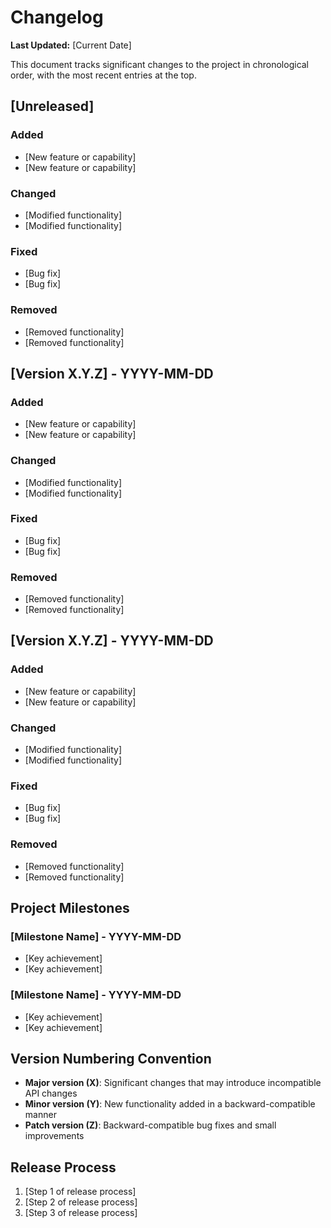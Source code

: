 # Changelog

**Last Updated:** [Current Date]

This document tracks significant changes to the project in chronological order, with the most recent entries at the top.

## [Unreleased]

### Added
- [New feature or capability]
- [New feature or capability]

### Changed
- [Modified functionality]
- [Modified functionality]

### Fixed
- [Bug fix]
- [Bug fix]

### Removed
- [Removed functionality]
- [Removed functionality]

## [Version X.Y.Z] - YYYY-MM-DD

### Added
- [New feature or capability]
- [New feature or capability]

### Changed
- [Modified functionality]
- [Modified functionality]

### Fixed
- [Bug fix]
- [Bug fix]

### Removed
- [Removed functionality]
- [Removed functionality]

## [Version X.Y.Z] - YYYY-MM-DD

### Added
- [New feature or capability]
- [New feature or capability]

### Changed
- [Modified functionality]
- [Modified functionality]

### Fixed
- [Bug fix]
- [Bug fix]

### Removed
- [Removed functionality]
- [Removed functionality]

## Project Milestones

### [Milestone Name] - YYYY-MM-DD
- [Key achievement]
- [Key achievement]

### [Milestone Name] - YYYY-MM-DD
- [Key achievement]
- [Key achievement]

## Version Numbering Convention

- **Major version (X)**: Significant changes that may introduce incompatible API changes
- **Minor version (Y)**: New functionality added in a backward-compatible manner
- **Patch version (Z)**: Backward-compatible bug fixes and small improvements

## Release Process

1. [Step 1 of release process]
2. [Step 2 of release process]
3. [Step 3 of release process]